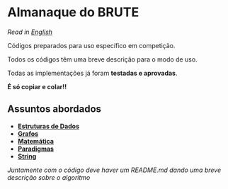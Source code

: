 # Almanaque do BRUTE

*Read in [English](README.en.md)*

Códigos preparados para uso específico em competição.

Todos os códigos têm uma breve descrição para o modo de uso.

Todas as implementações já foram **testadas e aprovadas**.


**É só copiar e colar!!**

## Assuntos abordados
- **[Estruturas de Dados](Estruturas%20de%20Dados)**
- **[Grafos](Grafos)**
- **[Matemática](Matem%C3%A1tica)**
- **[Paradigmas](Paradigmas)**
- **[String](String)**

*Juntamente com o código deve haver um README.md dando uma breve descrição sobre o algoritmo*

<div style=\"page-break-after: always;\"></div>
